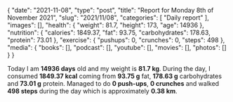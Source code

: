 {
    "date": "2021-11-08",
    "type": "post",
    "title": "Report for Monday 8th of November 2021",
    "slug": "2021\/11\/08",
    "categories": [
        "Daily report"
    ],
    "images": [],
    "health": {
        "weight": 81.7,
        "height": 173,
        "age": 14936
    },
    "nutrition": {
        "calories": 1849.37,
        "fat": 93.75,
        "carbohydrates": 178.63,
        "protein": 73.01
    },
    "exercise": {
        "pushups": 0,
        "crunches": 0,
        "steps": 498
    },
    "media": {
        "books": [],
        "podcast": [],
        "youtube": [],
        "movies": [],
        "photos": []
    }
}

Today I am <strong>14936 days</strong> old and my weight is <strong>81.7 kg</strong>. During the day, I consumed <strong>1849.37 kcal</strong> coming from <strong>93.75 g</strong> fat, <strong>178.63 g</strong> carbohydrates and <strong>73.01 g</strong> protein. Managed to do <strong>0 push-ups</strong>, <strong>0 crunches</strong> and walked <strong>498 steps</strong> during the day which is approximately <strong>0.38 km</strong>.